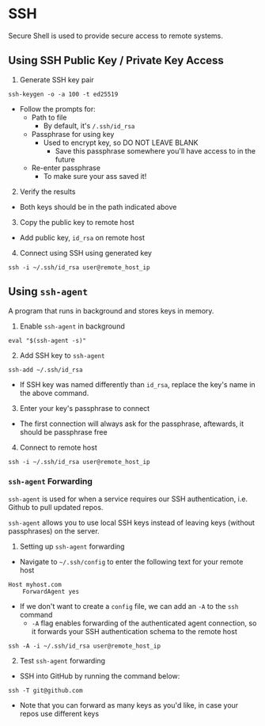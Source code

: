 # SSH

Secure Shell is used to provide secure access to remote systems.

## Using SSH Public Key / Private Key Access

1. Generate SSH key pair

```shell
ssh-keygen -o -a 100 -t ed25519
```

* Follow the prompts for:
  * Path to file
    * By default, it's `/.ssh/id_rsa`
  * Passphrase for using key
    * Used to encrypt key, so DO NOT LEAVE BLANK
      * Save this passphrase somewhere you'll have access to in the future
  * Re-enter passphrase
    * To make sure your ass saved it!

2. Verify the results

* Both keys should be in the path indicated above

3. Copy the public key to remote host

* Add public key, `id_rsa` on remote host

4. Connect using SSH using generated key

```shell
ssh -i ~/.ssh/id_rsa user@remote_host_ip
```

## Using `ssh-agent`

A program that runs in background and stores keys in memory.

1. Enable `ssh-agent` in background

```shell
eval "$(ssh-agent -s)"
```

2. Add SSH key to `ssh-agent`

```shell
ssh-add ~/.ssh/id_rsa
```

* If SSH key was named differently than `id_rsa`, replace the key's name in the above command.

3. Enter your key's passphrase to connect

* The first connection will always ask for the passphrase, aftewards, it should be passphrase free

4. Connect to remote host

```shell
ssh -i ~/.ssh/id_rsa user@remote_host_ip
```

### `ssh-agent` Forwarding

`ssh-agent` is used for when a service requires our SSH authentication, i.e. Github to pull updated repos.

`ssh-agent` allows you to use local SSH keys instead of leaving keys (without passphrases) on the server.

1. Setting up `ssh-agent` forwarding

* Navigate to `~/.ssh/config` to enter the following text for your remote host

```shell
Host myhost.com
    ForwardAgent yes
```

* If we don't want to create a `config` file, we can add an `-A` to the `ssh` command
  * `-A` flag enables forwarding of the authenticated agent connection, so it forwards your SSH authentication schema to the remote host

```shell
ssh -A -i ~/.ssh/id_rsa user@remote_host_ip
```

2. Test `ssh-agent` forwarding

* SSH into GitHub by running the command below:

```shell
ssh -T git@github.com
```

* Note that you can forward as many keys as you'd like, in case your repos use different keys

